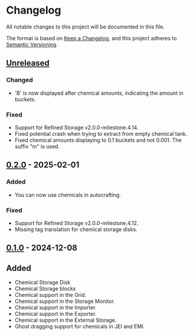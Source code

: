 # Changelog

All notable changes to this project will be documented in this file.

The format is based on [Keep a Changelog](https://keepachangelog.com/en/1.0.0/), and this project adheres
to [Semantic Versioning](https://semver.org/spec/v2.0.0.html).

## [Unreleased]

### Changed

-   'B' is now displayed after chemical amounts, indicating the amount in buckets.

### Fixed

-   Support for Refined Storage v2.0.0-milestone.4.14.
-   Fixed potential crash when trying to extract from empty chemical tank.
-   Fixed chemical amounts displaying to 0.1 buckets and not 0.001. The suffix "m" is used.

## [0.2.0] - 2025-02-01

### Added

-   You can now use chemicals in autocrafting.

### Fixed

-   Support for Refined Storage v2.0.0-milestone.4.12.
-   Missing tag translation for chemical storage disks.

## [0.1.0] - 2024-12-08

## Added

-   Chemical Storage Disk
-   Chemical Storage blocks
-   Chemical support in the Grid.
-   Chemical support in the Storage Monitor.
-   Chemical support in the Importer.
-   Chemical support in the Exporter.
-   Chemical support in the External Storage.
-   Ghost dragging support for chemicals in JEI and EMI.

[Unreleased]: https://github.com/refinedmods/refinedstorage-mekanism-integration/compare/v0.2.0...HEAD

[0.2.0]: https://github.com/refinedmods/refinedstorage-mekanism-integration/compare/v0.1.0...v0.2.0

[0.1.0]: https://github.com/refinedmods/refinedstorage-mekanism-integration/compare/2e49bd4562a9ef166418f69292344aa55ace66a8...v0.1.0
